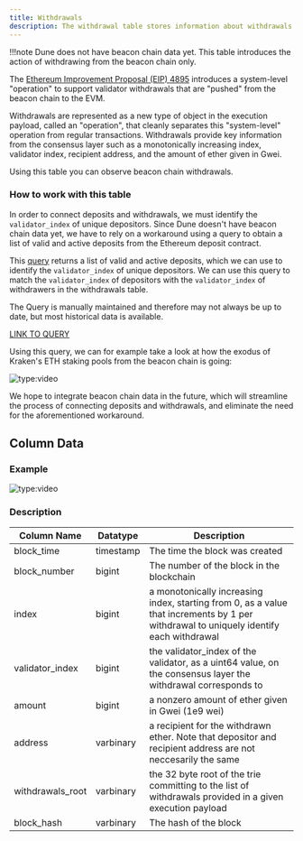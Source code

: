 ```yaml
---
title: Withdrawals
description: The withdrawal table stores information about withdrawals made on the Ethereum beacon chain, including the block time, block number, index, validator index, amount, address, withdrawals root, and block hash.
---
```


!!!note
    Dune does not have beacon chain data yet. This table introduces the action of withdrawing from the beacon chain only.  


The [Ethereum Improvement Proposal (EIP) 4895](https://eips.ethereum.org/EIPS/eip-4895) introduces a system-level "operation" to support validator withdrawals that are "pushed" from the beacon chain to the EVM.

 Withdrawals are represented as a new type of object in the execution payload, called an "operation", that cleanly separates this "system-level" operation from regular transactions. Withdrawals provide key information from the consensus layer such as a monotonically increasing index, validator index, recipient address, and the amount of ether given in Gwei.

 Using this table you can observe beacon chain withdrawals.

### How to work with this table

In order to connect deposits and withdrawals, we must identify the ``validator_index`` of unique depositors. Since Dune doesn't have beacon chain data yet, we have to rely on a workaround using a query to obtain a list of valid and active deposits from the Ethereum deposit contract.

This [query](https://dune.com/queries/2364548) returns a list of valid and active deposits, which we can use to identify the ``validator_index`` of unique depositors. We can use this query to match the ``validator_index`` of depositors with the ``validator_index`` of withdrawers in the withdrawals table.

The Query is manually maintained and therefore may not always be up to date, but most historical data is available.  

[LINK TO QUERY](https://dune.com/queries/2364548)  

Using this query, we can for example take a look at how the exodus of Kraken's ETH staking pools from the beacon chain is going:

![type:video](https://dune.com/embeds/2370313/3886141)


We hope to integrate beacon chain data in the future, which will streamline the process of connecting deposits and withdrawals, and eliminate the need for the aforementioned workaround.


## Column Data

### Example

![type:video](https://dune.com/embeds/2363408/3873540)

### Description

| Column Name       | Datatype | Description                                                             |
|-------------------|----------|-------------------------------------------------------------------------|
| block_time        | timestamp | The time the block was created                                          |
| block_number      | bigint    | The number of the block in the blockchain                               |
| index             | bigint    | a monotonically increasing index, starting from 0, as a value that increments by 1 per withdrawal to uniquely identify each withdrawal|
| validator_index   | bigint    | the validator_index of the validator, as a uint64 value, on the consensus layer the withdrawal corresponds to|
| amount            | bigint    | a nonzero amount of ether given in Gwei (1e9 wei)                        |
| address           | varbinary | a recipient for the withdrawn ether. Note that depositor and recipient address are not neccesarily the same|
| withdrawals_root  | varbinary | the 32 byte root of the trie committing to the list of withdrawals provided in a given execution payload|
| block_hash        | varbinary | The hash of the block                                                    |
